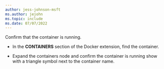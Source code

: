 ```yaml
---
author: jess-johnson-msft
ms.author: jejohn
ms.topic: include
ms.date: 07/07/2022
---
```


Confirm that the container is running.

* In the **CONTAINERS** section of the Docker extension, find the container.

* Expand the containers node and confirm the container is running show with a triangle symbol next to the container name.
